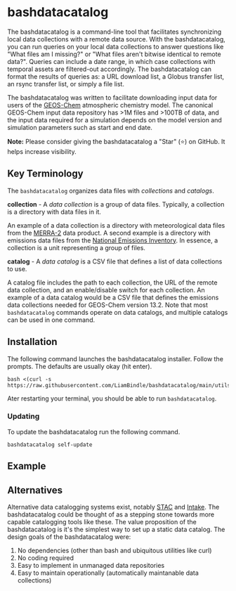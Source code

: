 # bashdatacatalog
The bashdatacatalog is a command-line tool that facilitates synchronizing local data collections with a remote data source. With the bashdatacatalog, you can run queries on your local data collections to answer questions like "What files am I missing?" or "What files aren't bitwise identical to remote data?". Queries can include a date range, in which case collections with temporal assets are filtered-out accordingly. The bashdatacatalog can format the results of queries as: a URL download list, a Globus transfer list, an rsync transfer list, or simply a file list.

The bashdatacatalog was written to facilitate downloading input data for users of the [GEOS-Chem](https://geos-chem.seas.harvard.edu/) atmospheric chemistry model. The canonical GEOS-Chem input data repository has >1M files and >100TB of data, and the input data required for a simulation depends on the model version and simulation parameters such as start and end date.

**Note:** Please consider giving the bashdatacatalog a "Star" (:star:) on GitHub. It helps increase visibility. 

## Key Terminology

The `bashdatacatalog` organizes data files with *collections* and *catalogs*.

**collection** - 
A *data collection* is a group of data files. Typically, a collection is a directory with data files in it.

An example of a data collection is a directory with meteorological data files from the [MERRA-2](https://gmao.gsfc.nasa.gov/reanalysis/MERRA-2/) data product. A second example is a directory with emissions data files from the [National Emissions Inventory](https://www.epa.gov/air-emissions-inventories/national-emissions-inventory-nei). In essence, a collection is a unit representing a group of files.

**catalog** -
A *data catalog* is a CSV file that defines a list of data collections to use. 

A catalog file includes the path to each collection, the URL of the remote data collection, and an enable/disable switch for each collection. An example of a data catalog would be a CSV file that defines the emissions data collections needed for GEOS-Chem version 13.2. Note that most `bashdatacatalog` commands operate on data catalogs, and multiple catalogs can be used in one command.

## Installation

The following command launches the bashdatacatalog installer. Follow the prompts. The defaults are usually okay (hit enter).
```console
bash <(curl -s https://raw.githubusercontent.com/LiamBindle/bashdatacatalog/main/utils/install.sh)
```

Ater restarting your terminal, you should be able to run `bashdatacatalog`.

### Updating

To update the bashdatacatalog run the following command.

```console
bashdatacatalog self-update
```

## Example

## Alternatives

Alternative data catalogging systems exist, notably [STAC](https://stacspec.org/) and [Intake](https://intake.readthedocs.io/en/latest/index.html). The bashdatacatalog could be thought of as a stepping stone towards more capable catalogging tools like these. The value proposition of the bashdatacatalog is it's the simplest way to set up a static data catalog. The design goals of the bashdatacatalog were:
1. No dependencies (other than bash and ubiquitous utilities like curl)
2. No coding required
3. Easy to implement in unmanaged data repositories
4. Easy to maintain operationally (automatically maintanable data collections)
